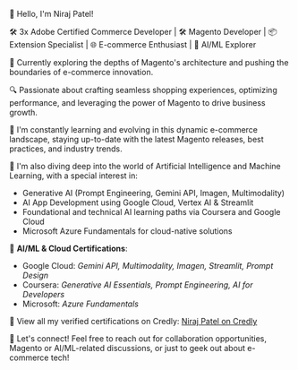 👋 Hello, I'm Niraj Patel!

🛠️ 3x Adobe Certified Commerce Developer | 🛠️ Magento Developer | 📦 Extension Specialist | 🌐 E-commerce Enthusiast | 🤖 AI/ML Explorer

🔭 Currently exploring the depths of Magento's architecture and pushing the boundaries of e-commerce innovation.

🔍 Passionate about crafting seamless shopping experiences, optimizing performance, and leveraging the power of Magento to drive business growth.

🌱 I'm constantly learning and evolving in this dynamic e-commerce landscape, staying up-to-date with the latest Magento releases, best practices, and industry trends.

🧠 I'm also diving deep into the world of Artificial Intelligence and Machine Learning, with a special interest in:
- Generative AI (Prompt Engineering, Gemini API, Imagen, Multimodality)
- AI App Development using Google Cloud, Vertex AI & Streamlit
- Foundational and technical AI learning paths via Coursera and Google Cloud
- Microsoft Azure Fundamentals for cloud-native solutions

🏅 **AI/ML & Cloud Certifications**:
- Google Cloud: *Gemini API, Multimodality, Imagen, Streamlit, Prompt Design*
- Coursera: *Generative AI Essentials, Prompt Engineering, AI for Developers*
- Microsoft: *Azure Fundamentals*

📜 View all my verified certifications on Credly: [Niraj Patel on Credly](https://www.credly.com/users/niraj-patel.b46d9305/badges)

💬 Let's connect! Feel free to reach out for collaboration opportunities, Magento or AI/ML-related discussions, or just to geek out about e-commerce tech!
